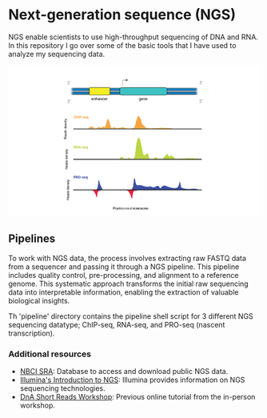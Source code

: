 # Next-generation sequence (NGS)
NGS enable scientists to use high-throughput sequencing of DNA and RNA. In this repository I go over some of the basic tools that I have used to analyze my sequencing data. 

![Next-generation sequencing illustration](NGS.png)

## Pipelines
To work with NGS data, the process involves extracting raw FASTQ data from a sequencer and passing it through a NGS pipeline. This pipeline includes quality control, pre-processing, and alignment to a reference genome. This systematic approach transforms the initial raw sequencing data into interpretable information, enabling the extraction of valuable biological insights.

Th 'pipeline' directory contains the pipeline shell script for 3 different NGS sequencing datatype; ChIP-seq, RNA-seq, and PRO-seq (nascent transcription).

### Additional resources
* [NBCI SRA](https://www.ncbi.nlm.nih.gov/sra): Database to access and download public NGS data.
* [Illumina's Introduction to NGS](https://www.illumina.com/science/technology/next-generation-sequencing.html): Illumina provides information on NGS sequencing technologies.
* [DnA Short Reads Workshop](https://biodatasci.colorado.edu/shortread/): Previous online tutorial from the in-person workshop.

